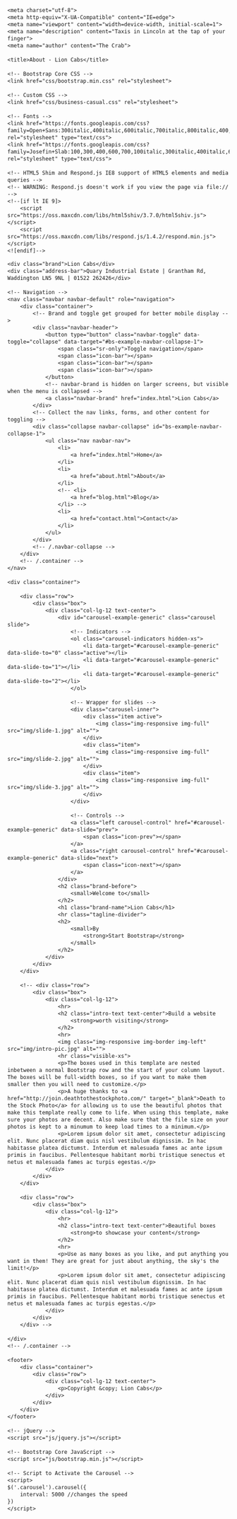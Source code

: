 <html lang="en">

<head>

    <meta charset="utf-8">
    <meta http-equiv="X-UA-Compatible" content="IE=edge">
    <meta name="viewport" content="width=device-width, initial-scale=1">
    <meta name="description" content="Taxis in Lincoln at the tap of your finger">
    <meta name="author" content="The Crab">

    <title>About - Lion Cabs</title>

    <!-- Bootstrap Core CSS -->
    <link href="css/bootstrap.min.css" rel="stylesheet">

    <!-- Custom CSS -->
    <link href="css/business-casual.css" rel="stylesheet">

    <!-- Fonts -->
    <link href="https://fonts.googleapis.com/css?family=Open+Sans:300italic,400italic,600italic,700italic,800italic,400,300,600,700,800" rel="stylesheet" type="text/css">
    <link href="https://fonts.googleapis.com/css?family=Josefin+Slab:100,300,400,600,700,100italic,300italic,400italic,600italic,700italic" rel="stylesheet" type="text/css">

    <!-- HTML5 Shim and Respond.js IE8 support of HTML5 elements and media queries -->
    <!-- WARNING: Respond.js doesn't work if you view the page via file:// -->
    <!--[if lt IE 9]>
        <script src="https://oss.maxcdn.com/libs/html5shiv/3.7.0/html5shiv.js"></script>
        <script src="https://oss.maxcdn.com/libs/respond.js/1.4.2/respond.min.js"></script>
    <![endif]-->

</head>

<body>

    <div class="brand">Lion Cabs</div>
    <div class="address-bar">Quary Industrial Estate | Grantham Rd, Waddington LN5 9NL | 01522 262426</div>

    <!-- Navigation -->
    <nav class="navbar navbar-default" role="navigation">
        <div class="container">
            <!-- Brand and toggle get grouped for better mobile display -->
            <div class="navbar-header">
                <button type="button" class="navbar-toggle" data-toggle="collapse" data-target="#bs-example-navbar-collapse-1">
                    <span class="sr-only">Toggle navigation</span>
                    <span class="icon-bar"></span>
                    <span class="icon-bar"></span>
                    <span class="icon-bar"></span>
                </button>
                <!-- navbar-brand is hidden on larger screens, but visible when the menu is collapsed -->
                <a class="navbar-brand" href="index.html">Lion Cabs</a>
            </div>
            <!-- Collect the nav links, forms, and other content for toggling -->
            <div class="collapse navbar-collapse" id="bs-example-navbar-collapse-1">
                <ul class="nav navbar-nav">
                    <li>
                        <a href="index.html">Home</a>
                    </li>
                    <li>
                        <a href="about.html">About</a>
                    </li>
                    <!-- <li>
                        <a href="blog.html">Blog</a>
                    </li> -->
                    <li>
                        <a href="contact.html">Contact</a>
                    </li>
                </ul>
            </div>
            <!-- /.navbar-collapse -->
        </div>
        <!-- /.container -->
    </nav>

    <div class="container">

        <div class="row">
            <div class="box">
                <div class="col-lg-12 text-center">
                    <div id="carousel-example-generic" class="carousel slide">
                        <!-- Indicators -->
                        <ol class="carousel-indicators hidden-xs">
                            <li data-target="#carousel-example-generic" data-slide-to="0" class="active"></li>
                            <li data-target="#carousel-example-generic" data-slide-to="1"></li>
                            <li data-target="#carousel-example-generic" data-slide-to="2"></li>
                        </ol>

                        <!-- Wrapper for slides -->
                        <div class="carousel-inner">
                            <div class="item active">
                                <img class="img-responsive img-full" src="img/slide-1.jpg" alt="">
                            </div>
                            <div class="item">
                                <img class="img-responsive img-full" src="img/slide-2.jpg" alt="">
                            </div>
                            <div class="item">
                                <img class="img-responsive img-full" src="img/slide-3.jpg" alt="">
                            </div>
                        </div>

                        <!-- Controls -->
                        <a class="left carousel-control" href="#carousel-example-generic" data-slide="prev">
                            <span class="icon-prev"></span>
                        </a>
                        <a class="right carousel-control" href="#carousel-example-generic" data-slide="next">
                            <span class="icon-next"></span>
                        </a>
                    </div>
                    <h2 class="brand-before">
                        <small>Welcome to</small>
                    </h2>
                    <h1 class="brand-name">Lion Cabs</h1>
                    <hr class="tagline-divider">
                    <h2>
                        <small>By
                            <strong>Start Bootstrap</strong>
                        </small>
                    </h2>
                </div>
            </div>
        </div>

        <!-- <div class="row">
            <div class="box">
                <div class="col-lg-12">
                    <hr>
                    <h2 class="intro-text text-center">Build a website
                        <strong>worth visiting</strong>
                    </h2>
                    <hr>
                    <img class="img-responsive img-border img-left" src="img/intro-pic.jpg" alt="">
                    <hr class="visible-xs">
                    <p>The boxes used in this template are nested inbetween a normal Bootstrap row and the start of your column layout. The boxes will be full-width boxes, so if you want to make them smaller then you will need to customize.</p>
                    <p>A huge thanks to <a href="http://join.deathtothestockphoto.com/" target="_blank">Death to the Stock Photo</a> for allowing us to use the beautiful photos that make this template really come to life. When using this template, make sure your photos are decent. Also make sure that the file size on your photos is kept to a minumum to keep load times to a minimum.</p>
                    <p>Lorem ipsum dolor sit amet, consectetur adipiscing elit. Nunc placerat diam quis nisl vestibulum dignissim. In hac habitasse platea dictumst. Interdum et malesuada fames ac ante ipsum primis in faucibus. Pellentesque habitant morbi tristique senectus et netus et malesuada fames ac turpis egestas.</p>
                </div>
            </div>
        </div>

        <div class="row">
            <div class="box">
                <div class="col-lg-12">
                    <hr>
                    <h2 class="intro-text text-center">Beautiful boxes
                        <strong>to showcase your content</strong>
                    </h2>
                    <hr>
                    <p>Use as many boxes as you like, and put anything you want in them! They are great for just about anything, the sky's the limit!</p>
                    <p>Lorem ipsum dolor sit amet, consectetur adipiscing elit. Nunc placerat diam quis nisl vestibulum dignissim. In hac habitasse platea dictumst. Interdum et malesuada fames ac ante ipsum primis in faucibus. Pellentesque habitant morbi tristique senectus et netus et malesuada fames ac turpis egestas.</p>
                </div>
            </div>
        </div> -->

    </div>
    <!-- /.container -->

    <footer>
        <div class="container">
            <div class="row">
                <div class="col-lg-12 text-center">
                    <p>Copyright &copy; Lion Cabs</p>
                </div>
            </div>
        </div>
    </footer>

    <!-- jQuery -->
    <script src="js/jquery.js"></script>

    <!-- Bootstrap Core JavaScript -->
    <script src="js/bootstrap.min.js"></script>

    <!-- Script to Activate the Carousel -->
    <script>
    $('.carousel').carousel({
        interval: 5000 //changes the speed
    })
    </script>

</body>

</html>

